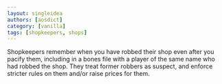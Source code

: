 ```yaml
---
layout: singleidea
authors: [aosdict]
category: [vanilla]
tags: [shopkeepers, shops]
---
```

Shopkeepers remember when you have robbed their shop even after you pacify them,
including in a bones file with a player of the same name who had robbed the
shop. They treat former robbers as suspect, and enforce stricter rules on them
and/or raise prices for them.
